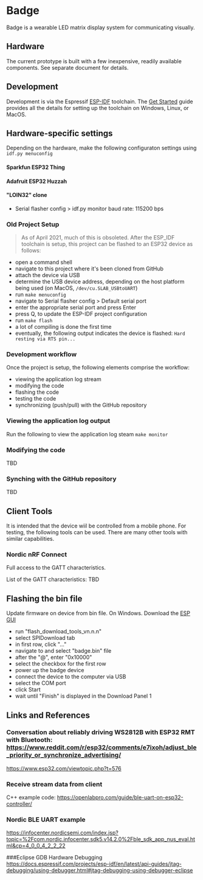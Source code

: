 # Badge
Badge is a wearable LED matrix display system for communicating visually.

## Hardware
The current prototype is built with a few inexpensive, readily available components. See separate document for details.

## Development
Development is via the Espressif [ESP-IDF](https://github.com/espressif/esp-idf) toolchain. The [Get Started](https://docs.espressif.com/projects/esp-idf/en/stable/get-started/) guide provides all the details
for setting up the toolchain on Windows, Linux, or MacOS.

## Hardware-specific settings
Depending on the hardware, make the following configuraton settings using `idf.py menuconfig`

#### Sparkfun ESP32 Thing

#### Adafruit ESP32 Huzzah

#### "LOIN32" clone
- Serial flasher config > idf.py monitor baud rate: 115200 bps

### Old Project Setup
> As of April 2021, much of this is obsoleted.
After the ESP_IDF toolchain is setup, this project can be flashed to an ESP32 device as follows:

- open a command shell
- navigate to this project where it's been cloned from GitHub
- attach the device via USB
- determine the USB device address, depending on the host platform being used (on MacOS, ``/dev/cu.SLAB_USBtoUART``)
- run ``make menuconfig``
- navigate to Serial flasher config > Default serial port
- enter the appropriate serial port and press Enter
- press Q, to update the ESP-IDF project configuration
- run ``make flash``
- a lot of compiling is done the first time
- eventually, the following output indicates the device is flashed: ``Hard resting via RTS pin...``

### Development workflow
Once the project is setup, the following elements comprise the workflow:

- viewing the application log stream
- modifying the code
- flashing the code
- testing the code
- synchronizing (push/pull) with the GitHub repository

### Viewing the application log output
Run the following to view the application log steam ``make monitor``

### Modifying the code
TBD

### Synching with the GitHub repository
TBD

## Client Tools

It is intended that the device wiil be controlled from a mobile phone. For testing, the following tools can be used. There are many other tools with similar capabilities.

### Nordic nRF Connect

Full access to the GATT characteristics.

List of the GATT characteristics: TBD

## Flashing the bin file

Update firmware on device from bin file.
On Windows.
Download the [ESP GUI](http://espressif.com/en/products/hardware/esp32/resources)

- run "flash_download_tools_vn.n.n"
- select SPIDownload tab
- in first row, click "..."
- navigate to and select "badge.bin" file
- after the "@", enter "0x10000"
- select the checkbox for the first row
- power up the badge device
- connect the device to the computer via USB
- select the COM port
- click Start
- wait until "Finish" is displayed in the Download Panel 1


## Links and References

### Conversation about reliably driving WS2812B with ESP32 RMT with Bluetooth: https://www.reddit.com/r/esp32/comments/e7ixoh/adjust_ble_priority_or_synchronize_advertising/
https://www.esp32.com/viewtopic.php?t=576

### Receive stream data from client
C++ example code: https://openlabpro.com/guide/ble-uart-on-esp32-controller/

### Nordic BLE UART example
https://infocenter.nordicsemi.com/index.jsp?topic=%2Fcom.nordic.infocenter.sdk5.v14.2.0%2Fble_sdk_app_nus_eval.html&cp=4_0_0_4_2_2_22

###Eclipse GDB Hardware Debugging
https://docs.espressif.com/projects/esp-idf/en/latest/api-guides/jtag-debugging/using-debugger.html#jtag-debugging-using-debugger-eclipse

 